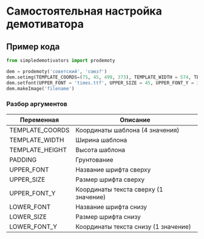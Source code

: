 # Самостоятельная настройка демотиватора
## Пример кода
```python
from simpledemotivators import prodemoty

dem = prodemoty('советский', 'союз?')
dem.setimg(TEMPLATE_COORDS=(75, 45, 499, 373), TEMPLATE_WIDTH = 574, TEMPLATE_HEIGHT = 522, PADDING=10)
dem.setfont(UPPER_FONT = 'times.ttf', UPPER_SIZE = 45, UPPER_FONT_Y = 390, LOWER_FONT = 'arialbd.ttf', LOWER_SIZE = 14, LOWER_FONT_Y = 450)
dem.makeImage('filename')
```

### Разбор аргументов
| Переменная | Описание |
| -------- | ---------|
| TEMPLATE_COORDS | Координаты шаблона (4 значения)
| TEMPLATE_WIDTH  | Ширина шаблона
| TEMPLATE_HEIGHT | Высота шаблона
| PADDING | Грунтование
| UPPER_FONT | Название шрифта сверху
| UPPER_SIZE | Размер шрифта сверху
| UPPER_FONT_Y | Координаты текста сверху (1 значение)
| LOWER_FONT | Название шрифта снизу
| LOWER_SIZE | Размер шрифта снизу
| LOWER_FONT_Y | Координаты текста снизу (1 значение)
